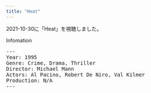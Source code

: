 ```yaml
---
title: "Heat"
---
```

2021-10-30に「Heat」を視聴しました。

Infomation
<pre>
---
Year: 1995
Genre: Crime, Drama, Thriller
Director: Michael Mann
Actors: Al Pacino, Robert De Niro, Val Kilmer
Production: N/A
---
</pre>
